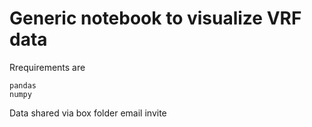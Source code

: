 # Generic notebook to visualize VRF data

Rrequirements are 

```pandas
pandas
numpy
```


Data shared via box folder email invite
